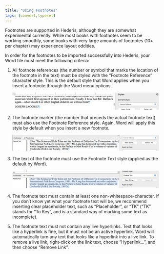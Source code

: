 ```yaml
---
title: "Using Footnotes"
tags: [convert,typeset]
---
```

 
<html><body><section data-type="chapter" class="hsecchapter" data-hederis-type="hsecchapter" id="footnotes" data-pi-attrs="id: footnotes; data-tags: convert,typeset;" role="doc-chapter" data-tags="convert,typeset" data-author-name=" " data-book-title=" " title="Using Footnotes"><p class="hblkp" data-hederis-type="hblkp" id="pF187z7n6">Footnotes are supported in Hederis, although they are somewhat experimental currently. While most books with footnotes seem to be working smoothly, some books with very large amounts of footnotes (10+ per chapter) may experience layout oddities.</p><p class="hblkp" data-hederis-type="hblkp" id="pwhjz7YYV">In order for the footnotes to be imported successfully into Hederis, your Word file must meet the following criteria:</p><ol class="hwprnumlist" data-hederis-type="hwprnumlist" id="pgsODcOC4"><li class="hblkoli" data-hederis-type="hblkoli" id="liKzVso4Rk"><p class="hblkoli" data-hederis-type="hblklip" id="pSbBO5I9R">All footnote references (the number or symbol that marks the location of the footnote in the text) must be styled with the &#8220;Footnote Reference&#8221; character style. This is the default style that Word applies when you insert a footnote through the Word menu options.</p><img data-hederis-type="hblkimg" class="hblkimg" id="p3Jwcdlce" src="/images/footnotes1.png" data-img-src="/images/footnotes1.png"/></li><li class="hblkoli" data-hederis-type="hblkoli" id="liMk3rOrN7"><p class="hblkoli" data-hederis-type="hblklip" id="phLjoUwQp">The footnote marker (the number that preceds the actual footnote text) must also use the Footnote Reference style. Again, Word will apply this style by default when you insert a new footnote.</p><img data-hederis-type="hblkimg" class="hblkimg" id="peCGttdFH" src="/images/footnotes2.png" data-img-src="/images/footnotes2.png"/></li><li class="hblkoli" data-hederis-type="hblkoli" id="liq03EvQyn"><p class="hblkoli" data-hederis-type="hblklip" id="pSpZ0MBHq">The text of the footnote must use the Footnote Text style (applied as the default by Word).</p><img data-hederis-type="hblkimg" class="hblkimg" id="pfg9fyfrp" src="/images/footnotes3.png" data-img-src="/images/footnotes3.png"/></li><li class="hblkoli" data-hederis-type="hblkoli" id="liGGhdqKwp"><p class="hblkoli" data-hederis-type="hblklip" id="pbpMONCLc">The footnote text must contain at least one non-whitespace-character. If you don&#8217;t know yet what your footnote text will be, we recommend inserting clear placeholder text, such as &#8220;Placeholder&#8221;, or &#8220;TK&#8221; (&#8220;TK&#8221; stands for &#8220;To Key&#8221;, and is a standard way of marking some text as incomplete).</p></li><li class="hblkoli" data-hederis-type="hblkoli" id="liAyZA3ZmG"><p class="hblkoli" data-hederis-type="hblklip" id="pTm6BaL7i">The footnote text must not contain any live hyperlinks. Text that looks like a hyperlink is fine, but it must not be an active hyperlink. Word will automatically turn any text that looks like a hyperlink into a live link. To remove a live link, right-click on the link text, choose &#8220;Hyperlink&#8230;&#8221;, and then choose &#8220;Remove Link&#8221;.</p></li></ol></section></body></html>
